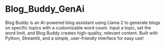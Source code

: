 # Blog_Buddy_GenAi
Blog Buddy is an AI-powered blog assistant using Llama 2 to generate blogs on specific topics with a customizable word count. Input a topic, set the word limit, and Blog Buddy creates high-quality, relevant content. Built with Python, Streamlit, and a simple, user-friendly interface for easy use!
